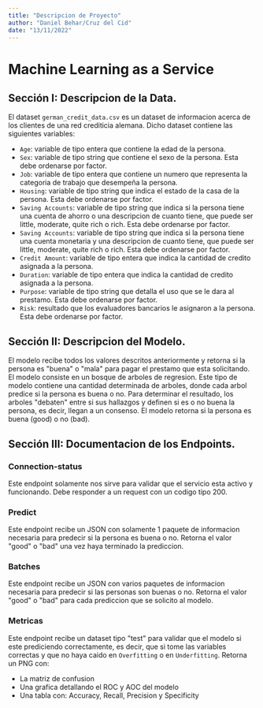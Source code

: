 ```yaml
---
title: "Descripcion de Proyecto"
author: "Daniel Behar/Cruz del Cid"
date: "13/11/2022"
---
```



# Machine Learning as a Service

## Sección I: Descripcion de la Data.

El dataset `german_credit_data.csv` es un dataset de informacion acerca de los clientes de una red crediticia alemana.
Dicho dataset contiene las siguientes variables:
  * `Age`: variable de tipo entera que contiene la edad de la persona.
  * `Sex`: variable de tipo string que contiene el sexo de la persona. Esta debe ordenarse por factor.
  * `Job`: variable de tipo entera que contiene un numero que representa la categoria de trabajo que desempeña la                persona.
  * `Housing`: variable de tipo string que indica el estado de la casa de la persona. Esta debe ordenarse por factor.
  * `Saving Accounts`: variable de tipo string que indica si la persona tiene una cuenta de ahorro o una descripcion
           de cuanto tiene, que puede ser little, moderate, quite rich o rich. Esta debe ordenarse por factor.
  * `Saving Accounts`: variable de tipo string que indica si la persona tiene una cuenta monetaria y una descripcion
           de cuanto tiene, que puede ser little, moderate, quite rich o rich. Esta debe ordenarse por factor.
  * `Credit Amount`: variable de tipo entera que indica la cantidad de credito asignada a la persona.
  * `Duration`: variable de tipo entera que indica la cantidad de credito asignada a la persona.
  * `Purpose`: variable de tipo string que detalla el uso que se le dara al prestamo. Esta debe ordenarse por factor.
  * `Risk`: resultado que los evaluadores bancarios le asignaron a la persona. Esta debe ordenarse por factor.

## Sección II: Descripcion del Modelo.

El modelo recibe todos los valores descritos anteriormente y retorna si la persona es "buena" o "mala" para pagar el prestamo que esta solicitando. El modelo consiste en un bosque de arboles de regresion. Este tipo de modelo contiene una cantidad determinada de arboles, donde cada arbol predice si la persona es buena o no. Para determinar el resultado, los arboles "debaten" entre si sus hallazgos y definen si es o no buena la persona, es decir, llegan a un consenso. El modelo retorna si la persona es buena (good) o no (bad).
    
## Sección III: Documentacion de los Endpoints.

### Connection-status

Este endpoint solamente nos sirve para validar que el servicio esta activo y funcionando. Debe responder a un request con un codigo tipo 200.

### Predict

Este endpoint recibe un JSON con solamente 1 paquete de informacion necesaria para predecir si la persona es buena o no. Retorna el valor "good" o "bad" una vez haya terminado la prediccion.

### Batches

Este endpoint recibe un JSON con varios paquetes de informacion necesaria para predecir si las personas son buenas o no. Retorna el valor "good" o "bad" para cada prediccion que se solicito al modelo.

### Metricas

Este endpoint recibe un dataset tipo "test" para validar que el modelo si este prediciendo correctamente, es decir, que si tome las variables correctas y que no haya caido en `Overfitting` o en `Underfitting`. Retorna un PNG con:
  * La matriz de confusion
  * Una grafica detallando el ROC y AOC del modelo
  * Una tabla con: Accuracy, Recall, Precision y Specificity